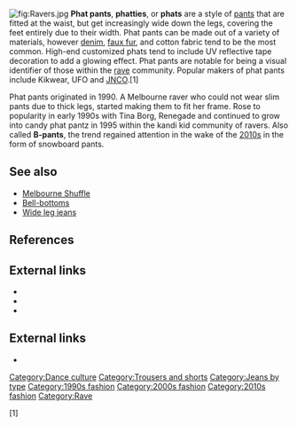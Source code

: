![](Ravers.jpg "fig:Ravers.jpg") **Phat pants**, **phatties**, or
**phats** are a style of [pants](pants "wikilink") that are fitted at
the waist, but get increasingly wide down the legs, covering the feet
entirely due to their width. Phat pants can be made out of a variety of
materials, however [denim](denim "wikilink"), [faux
fur](faux_fur "wikilink"), and cotton fabric tend to be the most common.
High-end customized phats tend to include UV reflective tape decoration
to add a glowing effect. Phat pants are notable for being a visual
identifier of those within the [rave](rave "wikilink") community.
Popular makers of phat pants include Kikwear, UFO and
[JNCO](JNCO "wikilink").[1]

Phat pants originated in 1990. A Melbourne raver who could not wear slim
pants due to thick legs, started making them to fit her frame. Rose to
popularity in early 1990s with Tina Borg, Renegade and continued to grow
into candy phat pantz in 1995 within the kandi kid community of ravers.
Also called **B-pants**, the trend regained attention in the wake of the
[2010s](2010s "wikilink") in the form of snowboard pants.

## See also

-   [Melbourne Shuffle](Melbourne_Shuffle "wikilink")
-   [Bell-bottoms](Bell-bottoms "wikilink")
-   [Wide leg jeans](Wide_leg_jeans "wikilink")

## References

## External links

-

-

-

## External links

-

[Category:Dance culture](Category:Dance_culture "wikilink")
[Category:Trousers and shorts](Category:Trousers_and_shorts "wikilink")
[Category:Jeans by type](Category:Jeans_by_type "wikilink")
[Category:1990s fashion](Category:1990s_fashion "wikilink")
[Category:2000s fashion](Category:2000s_fashion "wikilink")
[Category:2010s fashion](Category:2010s_fashion "wikilink")
[Category:Rave](Category:Rave "wikilink")

[1]